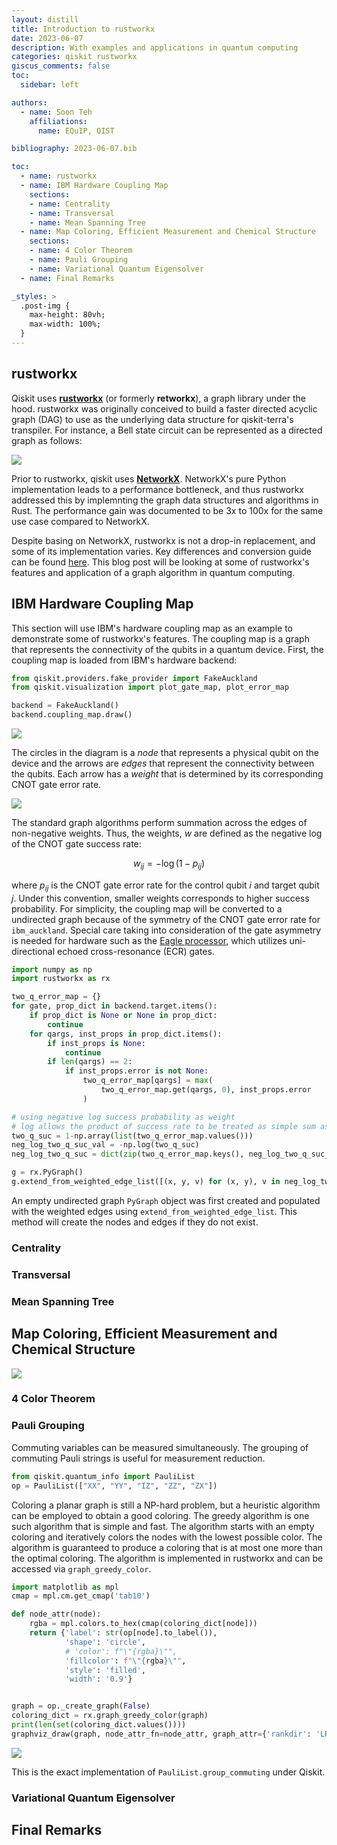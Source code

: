 ```yaml
---
layout: distill
title: Introduction to rustworkx
date: 2023-06-07
description: With examples and applications in quantum computing
categories: qiskit rustworkx
giscus_comments: false
toc:
  sidebar: left

authors:
  - name: Soon Teh
    affiliations:
      name: EQuIP, OIST

bibliography: 2023-06-07.bib

toc:
  - name: rustworkx
  - name: IBM Hardware Coupling Map
    sections:
    - name: Centrality
    - name: Transversal
    - name: Mean Spanning Tree
  - name: Map Coloring, Efficient Measurement and Chemical Structure
    sections:
    - name: 4 Color Theorem
    - name: Pauli Grouping
    - name: Variational Quantum Eigensolver
  - name: Final Remarks

_styles: >
  .post-img {
    max-height: 80vh;
    max-width: 100%;
  }
---
```


## rustworkx
Qiskit uses [__rustworkx__](https://github.com/Qiskit/rustworkx) (or formerly __retworkx__), a graph library under the hood. rustworkx was originally conceived to build a faster directed acyclic graph (DAG) to use as the underlying data structure for qiskit-terra's transpiler. For instance, a Bell state circuit can be represented as a directed graph as follows:

<img class="mx-auto d-block mb-2 post-img" src="/assets/img/2023-06-07/bell.png"><br>

Prior to rustworkx, qiskit uses [__NetworkX__](https://networkx.org/). NetworkX's pure Python implementation leads to a performance bottleneck, and thus rustworkx addressed this by implemnting the graph data structures and algorithms in Rust. The performance gain was documented to be 3x to 100x for the same use case compared to NetworkX.<d-cite key="Treinish_2022"></d-cite>

Despite basing on NetworkX, rustworkx is not a drop-in replacement, and some of its implementation varies. Key differences and conversion guide can be found [here](https://qiskit.org/documentation/retworkx/networkx.html). This blog post will be looking at some of rustworkx's features and application of a graph algorithm in quantum computing.

## IBM Hardware Coupling Map
This section will use IBM's hardware coupling map as an example to demonstrate some of rustworkx's features. The coupling map is a graph that represents the connectivity of the qubits in a quantum device. First, the coupling map is loaded from IBM's hardware backend:

```python
from qiskit.providers.fake_provider import FakeAuckland
from qiskit.visualization import plot_gate_map, plot_error_map

backend = FakeAuckland()
backend.coupling_map.draw()
```
<img class="mx-auto d-block mb-2 post-img" src="/assets/img/2023-06-07/auckland-graph.png"><br>

The circles in the diagram is a _node_ that represents a physical qubit on the device and the arrows are _edges_ that represent the connectivity between the qubits. Each arrow has a _weight_ that is determined by its corresponding CNOT gate error rate. 

<img class="mx-auto d-block mb-2 post-img" src="/assets/img/2023-06-07/auckland-error.png"><br>

The standard graph algorithms perform summation across the edges of non-negative weights. Thus, the weights, $w$ are defined as the negative log of the CNOT gate success rate:

$$
w_{ij}=-\log(1-p_{ij})
$$

where $p_{ij}$ is the CNOT gate error rate for the control qubit $i$ and target qubit $j$. Under this convention, smaller weights corresponds to higher success probability. For simplicity, the coupling map will be converted to a undirected graph because of the symmetry of the CNOT gate error rate for `ibm_auckland`. Special care taking into consideration of the gate asymmetry is needed for hardware such as the [Eagle processor](https://research.ibm.com/blog/eagle-quantum-error-mitigation), which utilizes uni-directional echoed cross-resonance (ECR) gates.

```python
import numpy as np
import rustworkx as rx

two_q_error_map = {}
for gate, prop_dict in backend.target.items():
    if prop_dict is None or None in prop_dict:
        continue
    for qargs, inst_props in prop_dict.items():
        if inst_props is None:
            continue
        if len(qargs) == 2:
            if inst_props.error is not None:
                two_q_error_map[qargs] = max(
                    two_q_error_map.get(qargs, 0), inst_props.error
                )

# using negative log success probability as weight
# log allows the product of success rate to be treated as simple sum as per the conventional graph treatment
two_q_suc = 1-np.array(list(two_q_error_map.values()))
neg_log_two_q_suc_val = -np.log(two_q_suc)
neg_log_two_q_suc = dict(zip(two_q_error_map.keys(), neg_log_two_q_suc_val))

g = rx.PyGraph()
g.extend_from_weighted_edge_list([(x, y, v) for (x, y), v in neg_log_two_q_suc.items()])
```

An empty undirected graph `PyGraph` object was first created and populated with the weighted edges using `extend_from_weighted_edge_list`. This method will create the nodes and edges if they do not exist.

### Centrality



### Transversal

### Mean Spanning Tree

## Map Coloring, Efficient Measurement and Chemical Structure

<img class="mx-auto d-block mb-2 post-img" src="/assets/img/2023-06-07/apac.png"><br>

### 4 Color Theorem

### Pauli Grouping
Commuting variables can be measured simultaneously. The grouping of commuting Pauli strings is useful for measurement reduction.

```python
from qiskit.quantum_info import PauliList
op = PauliList(["XX", "YY", "IZ", "ZZ", "ZX"])
```

Coloring a planar graph is still a NP-hard problem, but a heuristic algorithm can be employed to obtain a good coloring. The greedy algorithm is one such algorithm that is simple and fast. The algorithm starts with an empty coloring and iteratively colors the nodes with the lowest possible color. The algorithm is guaranteed to produce a coloring that is at most one more than the optimal coloring. The algorithm is implemented in rustworkx and can be accessed via `graph_greedy_color`. 

```python
import matplotlib as mpl
cmap = mpl.cm.get_cmap('tab10')

def node_attr(node):
    rgba = mpl.colors.to_hex(cmap(coloring_dict[node]))
    return {'label': str(op[node].to_label()), 
            'shape': 'circle', 
            # 'color': f"\"{rgba}\"", 
            'fillcolor': f"\"{rgba}\"", 
            'style': 'filled',
            'width': '0.9'}


graph = op._create_graph(False)
coloring_dict = rx.graph_greedy_color(graph)
print(len(set(coloring_dict.values())))
graphviz_draw(graph, node_attr_fn=node_attr, graph_attr={'rankdir': 'LR'})
```

<img class="mx-auto d-block mb-2 post-img" src="/assets/img/2023-06-07/pauli-grouping.png"><br>

This is the exact implementation of `PauliList.group_commuting` under Qiskit.

### Variational Quantum Eigensolver

## Final Remarks

